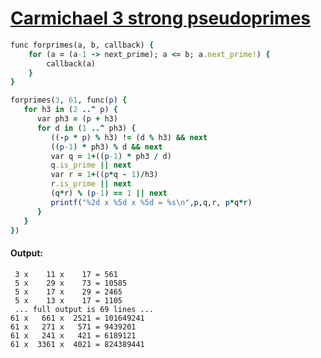 [1]: https://rosettacode.org/wiki/Carmichael_3_strong_pseudoprimes

# [Carmichael 3 strong pseudoprimes][1]

```ruby
func forprimes(a, b, callback) {
    for (a = (a-1 -> next_prime); a <= b; a.next_prime!) {
        callback(a)
    }
}

forprimes(3, 61, func(p) {
   for h3 in (2 ..^ p) {
      var ph3 = (p + h3)
      for d in (1 ..^ ph3) {
         ((-p * p) % h3) != (d % h3) && next
         ((p-1) * ph3) % d && next
         var q = 1+((p-1) * ph3 / d)
         q.is_prime || next
         var r = 1+((p*q - 1)/h3)
         r.is_prime || next
         (q*r) % (p-1) == 1 || next
         printf("%2d x %5d x %5d = %s\n",p,q,r, p*q*r)
      }
   }
})
```

#### Output:
```
 3 x    11 x    17 = 561
 5 x    29 x    73 = 10585
 5 x    17 x    29 = 2465
 5 x    13 x    17 = 1105
 ... full output is 69 lines ...
61 x   661 x  2521 = 101649241
61 x   271 x   571 = 9439201
61 x   241 x   421 = 6189121
61 x  3361 x  4021 = 824389441
```
